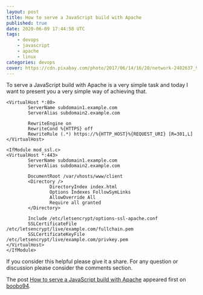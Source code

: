 ```yaml
---
layout: post
title: How to serve a JavaScript build with Apache
published: true
date: 2020-06-09 17:44:58 UTC
tags:
    - devops
    - javascript
    - apache
    - linux
categories: devops
cover: https://cdn.pixabay.com/photo/2017/06/14/16/20/network-2402637_960_720.jpg
---
```


To serve a JavaScript build with Apache is a very simple task and today I want to present you a very simple way of achieving that.

```
<VirtualHost *:80>
        ServerName subdomain1.example.com
        ServerAlias subdomain2.example.com

        RewriteEngine on
        RewriteCond %{HTTPS} off
        RewriteRule (.*) https://%{HTTP_HOST}%{REQUEST_URI} [R=301,L]
</VirtualHost>

<IfModule mod_ssl.c>
<VirtualHost *:443>
        ServerName subdomain1.example.com
        ServerAlias subdomain2.example.com

        DocumentRoot /var/vhosts/www/client
        <Directory />
                DirectoryIndex index.html
                Options Indexes FollowSymLinks
                AllowOverride All
                Require all granted
        </Directory>

        Include /etc/letsencrypt/options-ssl-apache.conf
        SSLCertificateFile /etc/letsencrypt/live/example.com/fullchain.pem
        SSLCertificateKeyFile /etc/letsencrypt/live/example.com/privkey.pem
</VirtualHost>
</IfModule>
```

If you consider this helpful please give it a share. For any question or discussion please consider the comments section.

The post [How to serve a JavaScript build with Apache](https://boobo94.xyz/devops/serve-a-javascript-build-with-apache/) appeared first on [boobo94](https://boobo94.xyz).